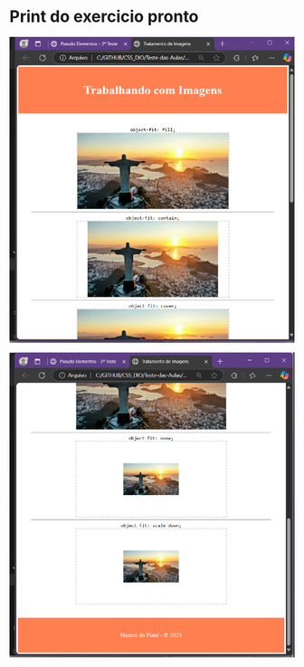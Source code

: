# Print do exercicio pronto

![..](https://github.com/MarciaMoreno/CSS_DIO/blob/main/Teste-das-Aulas/Trabalhando%20com%20Imagens/Imagens/parte01.png?raw=true)

![..](https://github.com/MarciaMoreno/CSS_DIO/blob/main/Teste-das-Aulas/Trabalhando%20com%20Imagens/Imagens/parte2.png?raw=true)
